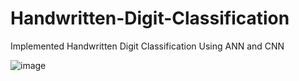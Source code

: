 # Handwritten-Digit-Classification
Implemented Handwritten Digit Classification Using ANN and CNN

![image](https://user-images.githubusercontent.com/69152112/209448915-fa1f19b8-039f-42a9-acd8-2645e4380851.png)


